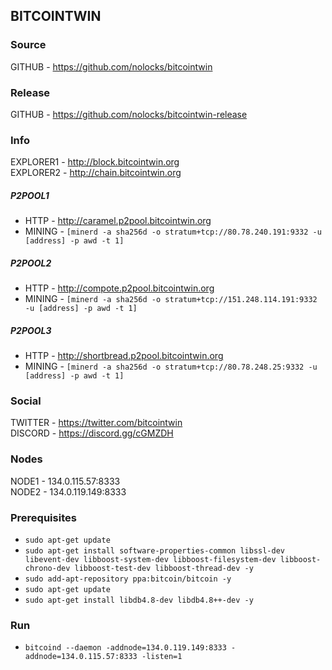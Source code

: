 ## BITCOINTWIN

### Source
GITHUB - https://github.com/nolocks/bitcointwin  

### Release
GITHUB - https://github.com/nolocks/bitcointwin-release  

### Info
EXPLORER1 - http://block.bitcointwin.org  
EXPLORER2 - http://chain.bitcointwin.org  

##### P2POOL1  
- HTTP - http://caramel.p2pool.bitcointwin.org  
- MINING - `[minerd -a sha256d -o stratum+tcp://80.78.240.191:9332 -u [address] -p awd -t 1]`  

##### P2POOL2
- HTTP - http://compote.p2pool.bitcointwin.org  
- MINING - `[minerd -a sha256d -o stratum+tcp://151.248.114.191:9332 -u [address] -p awd -t 1]`  

##### P2POOL3
- HTTP - http://shortbread.p2pool.bitcointwin.org  
- MINING - `[minerd -a sha256d -o stratum+tcp://80.78.248.25:9332 -u [address] -p awd -t 1]`  

### Social
TWITTER - https://twitter.com/bitcointwin  
DISCORD - https://discord.gg/cGMZDH  

### Nodes
NODE1 - 134.0.115.57:8333  
NODE2 - 134.0.119.149:8333  

### Prerequisites
- `sudo apt-get update`  
- `sudo apt-get install software-properties-common libssl-dev libevent-dev libboost-system-dev libboost-filesystem-dev libboost-chrono-dev libboost-test-dev libboost-thread-dev -y`  
- `sudo add-apt-repository ppa:bitcoin/bitcoin -y`  
- `sudo apt-get update`  
- `sudo apt-get install libdb4.8-dev libdb4.8++-dev -y`  

### Run
- `bitcoind --daemon -addnode=134.0.119.149:8333 -addnode=134.0.115.57:8333 -listen=1`  

